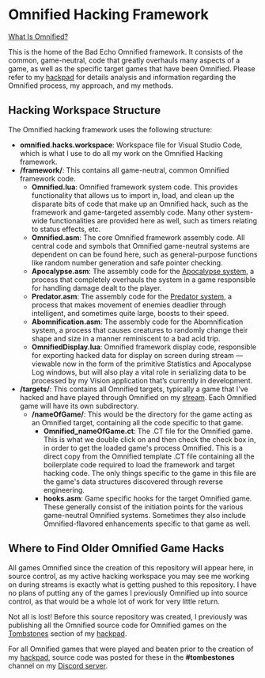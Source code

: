# Omnified Hacking Framework
[What Is Omnified?](https://badecho.com/index.php/what-is-omnified/)

This is the home of the Bad Echo Omnified framework. It consists of the common, game-neutral, code that greatly overhauls many aspects of a game, as well as the specific target games that have been Omnified. Please refer to my [hackpad](https://badecho.com) for details analysis and information regarding the Omnified process, my approach, and my methods.

## Hacking Workspace Structure

The Omnified hacking framework uses the following structure:

* **omnified.hacks.workspace**: Workspace file for Visual Studio Code, which is what I use to do all my work on the Omnified Hacking framework.
* **/framework/**: This contains all game-neutral, common Omnified framework code.
  * **Omnified.lua**: Omnified framework system code. This provides functionality that allows us to import in, load, and clean up the disparate bits of code that make up an Omnified hack, such as the framework and game-targeted assembly code. Many other system-wide functionalities are provided here as well, such as timers relating to status effects, etc.
  * **Omnified.asm**: The core Omnified framework assembly code. All central code and symbols that Omnified game-neutral systems are dependent on can be found here, such as general-purpose functions like random number generation and safe pointer checking. 
  * **Apocalypse.asm**: The assembly code for the [Apocalypse system](https://badecho.com/index.php/2020/10/19/apocalypse-system/), a process that completely overhauls the system in a game responsible for handling damage dealt to the player.
  * **Predator.asm**: The assembly code for the [Predator system](https://badecho.com/index.php/2021/06/18/predator-system/), a process that makes movement of enemies deadlier through intelligent, and sometimes quite large, boosts to their speed.
  * **Abomnification.asm**: The assembly code for the Abomnification system, a process that causes creatures to randomly change their shape and size in a manner reminiscent to a bad acid trip.
  * **OmnifiedDisplay.lua**: Omnified framework display code, responsible for exporting hacked data for display on screen during stream — viewable now in the form of the primitive Statistics and Apocalypse Log windows, but will also play a vital role in serializing data to be processed by my Vision application that’s currently in development.
* **/targets/**: This contains all Omnified targets, typically a game that I've hacked and have played through Omnified on my [stream](https://twitch.tv/omni). Each Omnified game will have its own subdirectory.
  * **/nameOfGame/**: This would be the directory for the game acting as an Omnified target, containing all the code specific to that game.
    * **Omnified_nameOfGame.ct**: The .CT file for the Omnified game. This is what we double click on and then check the check box in, in order to get the loaded game's process Omnified. This is a direct copy from the Omnified template .CT file containing all the boilerplate code required to load the framework and target hacking code. The only things specific to the game in this file are the game's data structures discovered through reverse engineering. 
    * **hooks.asm**: Game specific hooks for the target Omnified game. These generally consist of the initiation points for the various game-neutral Omnified systems. Sometimes they also include Omnified-flavored enhancements specific to that game as well.

## Where to Find Older Omnified Game Hacks

All games Omnified since the creation of this repository will appear here, in source control, as my active hacking workspace you may see me working on during streams is exactly what is getting pushed to this repository. I have no plans of putting any of the games I previously Omnified up into source control, as that would be a whole lot of work for very little return.

Not all is lost! Before this source repository was created, I previously was publishing all the Omnified source code for Omnified games on the [Tombstones](https://badecho.com/index.php/category/tombstones/) section of my [hackpad](https://badecho.com/).

For all Omnified games that were played and beaten prior to the creation of my [hackpad](https://badecho.com/), source code was posted for these in the **#tombestones** channel on my [Discord server](https://discord.gg/omni).

